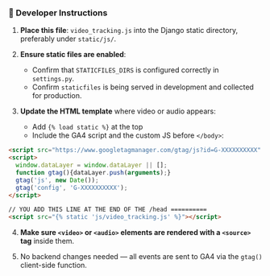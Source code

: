 

### 📝 Developer Instructions

1. **Place this file**: `video_tracking.js` into the Django static directory, preferably under `static/js/`.

2. **Ensure static files are enabled**:

   * Confirm that `STATICFILES_DIRS` is configured correctly in `settings.py`.
   * Confirm `staticfiles` is being served in development and collected for production.

3. **Update the HTML template** where video or audio appears:

   * Add `{% load static %}` at the top
   * Include the GA4 script and the custom JS before `</body>`:

```html
<script src="https://www.googletagmanager.com/gtag/js?id=G-XXXXXXXXXX" async></script>
<script>
  window.dataLayer = window.dataLayer || [];
  function gtag(){dataLayer.push(arguments);}
  gtag('js', new Date());
  gtag('config', 'G-XXXXXXXXXX');
</script>

// YOU ADD THIS LINE AT THE END OF THE /head ==========
<script src="{% static 'js/video_tracking.js' %}"></script>
```

4. **Make sure `<video>` or `<audio>` elements are rendered with a `<source>` tag** inside them.

5. No backend changes needed — all events are sent to GA4 via the `gtag()` client-side function.


